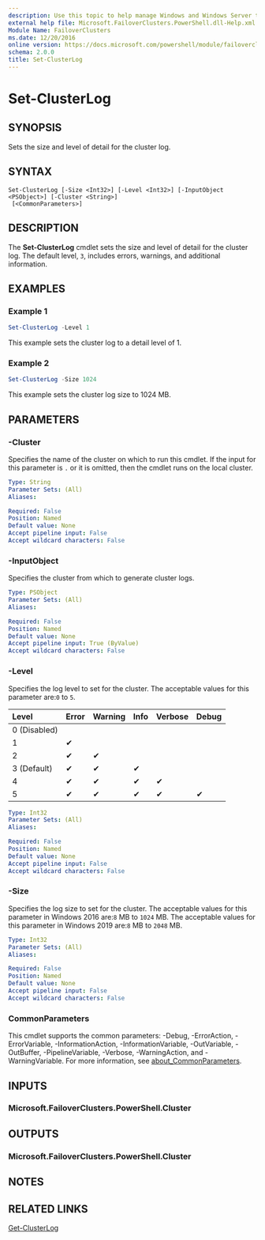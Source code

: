 ```yaml
---
description: Use this topic to help manage Windows and Windows Server technologies with Windows PowerShell.
external help file: Microsoft.FailoverClusters.PowerShell.dll-Help.xml
Module Name: FailoverClusters
ms.date: 12/20/2016
online version: https://docs.microsoft.com/powershell/module/failoverclusters/set-clusterlog?view=windowsserver2022-ps&wt.mc_id=ps-gethelp
schema: 2.0.0
title: Set-ClusterLog
---
```


# Set-ClusterLog

## SYNOPSIS
Sets the size and level of detail for the cluster log.

## SYNTAX

```
Set-ClusterLog [-Size <Int32>] [-Level <Int32>] [-InputObject <PSObject>] [-Cluster <String>]
 [<CommonParameters>]
```

## DESCRIPTION
The **Set-ClusterLog** cmdlet sets the size and level of detail for the cluster log.
The default level, `3`, includes errors, warnings, and additional information.

## EXAMPLES

### Example 1
```powershell
Set-ClusterLog -Level 1
```

This example sets the cluster log to a detail level of 1.

### Example 2
```powershell
Set-ClusterLog -Size 1024
```

This example sets the cluster log size to 1024 MB.

## PARAMETERS

### -Cluster
Specifies the name of the cluster on which to run this cmdlet.
If the input for this parameter is `.` or it is omitted, then the cmdlet runs on the local cluster.

```yaml
Type: String
Parameter Sets: (All)
Aliases: 

Required: False
Position: Named
Default value: None
Accept pipeline input: False
Accept wildcard characters: False
```

### -InputObject
Specifies the cluster from which to generate cluster logs.

```yaml
Type: PSObject
Parameter Sets: (All)
Aliases: 

Required: False
Position: Named
Default value: None
Accept pipeline input: True (ByValue)
Accept wildcard characters: False
```

### -Level
Specifies the log level to set for the cluster.
The acceptable values for this parameter are:`0` to `5`.

| Level  | Error  | Warning  | Info  | Verbose | Debug |
|:-----|:-----|:-----|:-----|:-----|:-----|
|0 (Disabled) ||||||
|1 |&#x2714;||||
|2 |&#x2714;|&#x2714;|||
|3 (Default) |&#x2714;|&#x2714;|&#x2714;||
|4 |&#x2714;|&#x2714;|&#x2714;|&#x2714;|
|5 |&#x2714;|&#x2714;|&#x2714;|&#x2714;|&#x2714;|

```yaml
Type: Int32
Parameter Sets: (All)
Aliases: 

Required: False
Position: Named
Default value: None
Accept pipeline input: False
Accept wildcard characters: False
```


### -Size
Specifies the log size to set for the cluster.
The acceptable values for this parameter in Windows 2016 are:`8` MB to `1024` MB.
The acceptable values for this parameter in Windows 2019 are:`8` MB to `2048` MB.

```yaml
Type: Int32
Parameter Sets: (All)
Aliases: 

Required: False
Position: Named
Default value: None
Accept pipeline input: False
Accept wildcard characters: False
```

### CommonParameters
This cmdlet supports the common parameters: -Debug, -ErrorAction, -ErrorVariable, -InformationAction, -InformationVariable, -OutVariable, -OutBuffer, -PipelineVariable, -Verbose, -WarningAction, and -WarningVariable. For more information, see [about_CommonParameters](https://go.microsoft.com/fwlink/?LinkID=113216).

## INPUTS

### Microsoft.FailoverClusters.PowerShell.Cluster

## OUTPUTS

### Microsoft.FailoverClusters.PowerShell.Cluster

## NOTES

## RELATED LINKS

[Get-ClusterLog](./Get-ClusterLog.md)
